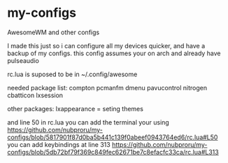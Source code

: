 # my-configs
AwesomeWM and other configs 

I made this just so i can configure all my devices quicker, and have a backup of my configs.
this config assumes your on arch and already have pulseaudio 

rc.lua is suposed to be in ~/.config/awesome

needed package list:
compton pcmanfm dmenu pavucontrol nitrogen cbatticon lxsession

other packages:
lxappearance = seting themes


and line 50 in rc.lua you can add the terminal your using 
https://github.com/nubproru/my-configs/blob/5817901f87d0ba5b441c139f0abeef0943764ed6/rc.lua#L50
you can add keybindings at line 313
https://github.com/nubproru/my-configs/blob/5db72bf79f369c849fec62671be7c8efacfc33ca/rc.lua#L313
